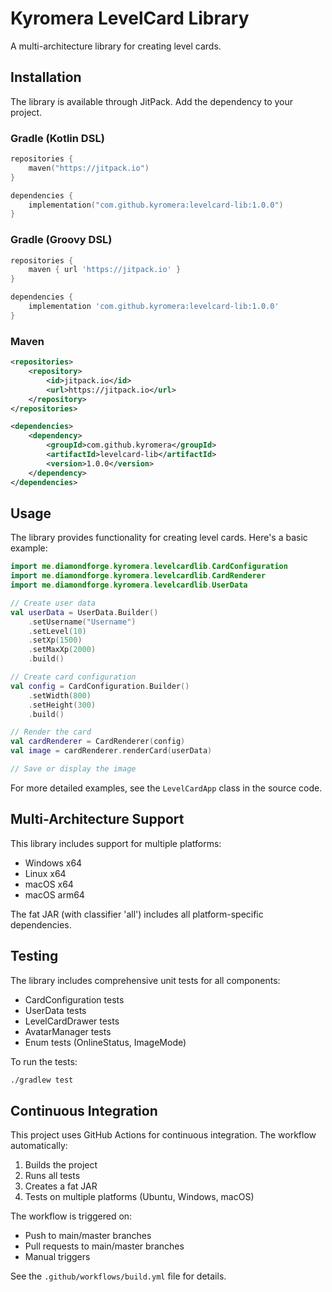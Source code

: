 # Kyromera LevelCard Library

A multi-architecture library for creating level cards.

## Installation

The library is available through JitPack. Add the dependency to your project.

### Gradle (Kotlin DSL)

```kotlin
repositories {
    maven("https://jitpack.io")
}

dependencies {
    implementation("com.github.kyromera:levelcard-lib:1.0.0")
}
```

### Gradle (Groovy DSL)

```groovy
repositories {
    maven { url 'https://jitpack.io' }
}

dependencies {
    implementation 'com.github.kyromera:levelcard-lib:1.0.0'
}
```

### Maven

```xml
<repositories>
    <repository>
        <id>jitpack.io</id>
        <url>https://jitpack.io</url>
    </repository>
</repositories>

<dependencies>
    <dependency>
        <groupId>com.github.kyromera</groupId>
        <artifactId>levelcard-lib</artifactId>
        <version>1.0.0</version>
    </dependency>
</dependencies>
```

## Usage

The library provides functionality for creating level cards. Here's a basic example:

```kotlin
import me.diamondforge.kyromera.levelcardlib.CardConfiguration
import me.diamondforge.kyromera.levelcardlib.CardRenderer
import me.diamondforge.kyromera.levelcardlib.UserData

// Create user data
val userData = UserData.Builder()
    .setUsername("Username")
    .setLevel(10)
    .setXp(1500)
    .setMaxXp(2000)
    .build()

// Create card configuration
val config = CardConfiguration.Builder()
    .setWidth(800)
    .setHeight(300)
    .build()

// Render the card
val cardRenderer = CardRenderer(config)
val image = cardRenderer.renderCard(userData)

// Save or display the image
```

For more detailed examples, see the `LevelCardApp` class in the source code.

## Multi-Architecture Support

This library includes support for multiple platforms:
- Windows x64
- Linux x64
- macOS x64
- macOS arm64

The fat JAR (with classifier 'all') includes all platform-specific dependencies.

## Testing

The library includes comprehensive unit tests for all components:

- CardConfiguration tests
- UserData tests
- LevelCardDrawer tests
- AvatarManager tests
- Enum tests (OnlineStatus, ImageMode)

To run the tests:

```bash
./gradlew test
```

## Continuous Integration

This project uses GitHub Actions for continuous integration. The workflow automatically:

1. Builds the project
2. Runs all tests
3. Creates a fat JAR
4. Tests on multiple platforms (Ubuntu, Windows, macOS)

The workflow is triggered on:
- Push to main/master branches
- Pull requests to main/master branches
- Manual triggers

See the `.github/workflows/build.yml` file for details.
